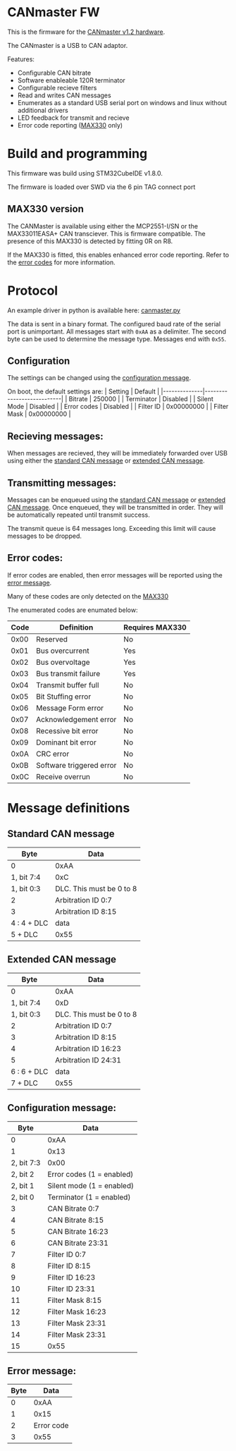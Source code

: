 # CANmaster FW

This is the firmware for the [CANmaster v1.2 hardware](https://github.com/TL-Embedded/CANmaster-HW).

The CANmaster is a USB to CAN adaptor.

Features:
 * Configurable CAN bitrate
 * Software enableable 120R terminator
 * Configurable recieve filters
 * Read and writes CAN messages
 * Enumerates as a standard USB serial port on windows and linux without additional drivers
 * LED feedback for transmit and recieve
 * Error code reporting ([MAX330](#max330-version) only)

# Build and programming
This firmware was build using STM32CubeIDE v1.8.0.

The firmware is loaded over SWD via the 6 pin TAG connect port

## MAX330 version
The CANMaster is available using either the MCP2551-I/SN or the MAX33011EASA+ CAN transciever. This is firmware compatible. The presence of this MAX330 is detected by fitting 0R on R8.

If the MAX330 is fitted, this enables enhanced error code reporting. Refer to the [error codes](#error-codes) for more information.


# Protocol

An example driver in python is available here: [canmaster.py](./Tests/canmaster.py)

The data is sent in a binary format. The configured baud rate of the serial port is unimportant. All messages start with `0xAA` as a delimiter. The second byte can be used to determine the message type. Messages end with `0x55`.

## Configuration
The settings can be changed using the [configuration message](#configuration-message).

On boot, the default settings are:
| Setting      | Default                   |
|--------------|---------------------------|
| Bitrate      | 250000                    |
| Terminator   | Disabled                  |
| Silent Mode  | Disabled                  |
| Error codes  | Disabled                  |
| Filter ID    | 0x00000000                |
| Filter Mask  | 0x00000000                |

## Recieving messages:
When messages are recieved, they will be immediately forwarded over USB using either the [standard CAN message](#standard-can-message) or [extended CAN message](#extended-can-message).

## Transmitting messages:
Messages can be enqueued using the [standard CAN message](#standard-can-message) or [extended CAN message](#extended-can-message). Once enqueued, they will be transmitted in order. They will be automatically repeated until transmit success.

The transmit queue is 64 messages long. Exceeding this limit will cause messages to be dropped.

## Error codes:
If error codes are enabled, then error messages will be reported using the [error message](#error-message).

Many of these codes are only detected on the [MAX330](#max330-version) 

The enumerated codes are enumated below:

| Code         | Definition                | Requires MAX330 |
|--------------|---------------------------|-----------------|
| 0x00         | Reserved                  | No              |
| 0x01         | Bus overcurrent           | Yes             |
| 0x02         | Bus overvoltage           | Yes             |
| 0x03         | Bus transmit failure      | Yes             |
| 0x04         | Transmit buffer full      | No              |
| 0x05         | Bit Stuffing error        | No              |
| 0x06         | Message Form error        | No              |
| 0x07         | Acknowledgement error     | No              |
| 0x08         | Recessive bit error       | No              |
| 0x09         | Dominant bit error        | No              |
| 0x0A         | CRC error                 | No              |
| 0x0B         | Software triggered error  | No              |
| 0x0C         | Receive overrun           | No              |

# Message definitions

## Standard CAN message
| Byte         | Data                      |
|--------------|---------------------------|
|  0           | 0xAA                      |
|  1, bit 7:4  | 0xC                       |
|  1, bit 0:3  | DLC. This must be 0 to 8  |
|  2           | Arbitration ID  0:7       |
|  3           | Arbitration ID  8:15      |
|  4 : 4 + DLC | data                      |
|  5 + DLC     | 0x55                      |

## Extended CAN message
| Byte         | Data                      |
|--------------|---------------------------|
|  0           | 0xAA                      |
|  1, bit 7:4  | 0xD                       |
|  1, bit 0:3  | DLC. This must be 0 to 8  |
|  2           | Arbitration ID  0:7       |
|  3           | Arbitration ID  8:15      |
|  4           | Arbitration ID  16:23     |
|  5           | Arbitration ID  24:31     |
|  6 : 6 + DLC | data                      |
|  7 + DLC     | 0x55                      |

## Configuration message:
| Byte        | Data                      |
|-------------|---------------------------|
|  0          | 0xAA                      |
|  1          | 0x13                      |
|  2, bit 7:3 | 0x00                      |
|  2, bit 2   | Error codes (1 = enabled) |
|  2, bit 1   | Silent mode (1 = enabled) |
|  2, bit 0   | Terminator (1 = enabled)  |
|  3          | CAN Bitrate     0:7       |
|  4          | CAN Bitrate     8:15      |
|  5          | CAN Bitrate     16:23     |
|  6          | CAN Bitrate     23:31     |
|  7          | Filter ID       0:7       |
|  8          | Filter ID       8:15      |
|  9          | Filter ID       16:23     |
|  10         | Filter ID       23:31     |
|  11         | Filter Mask     8:15      |
|  12         | Filter Mask     16:23     |
|  13         | Filter Mask     23:31     |
|  14         | Filter Mask     23:31     |
|  15         | 0x55                      |

## Error message:
| Byte        | Data                      |
|-------------|---------------------------|
|  0          | 0xAA                      |
|  1          | 0x15                      |
|  2          | Error code                |
|  3          | 0x55                      |
